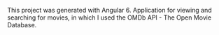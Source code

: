 
This project was generated with  Angular 6. 
Application for viewing and searching for movies, in which I used the OMDb API - The Open Movie Database.



